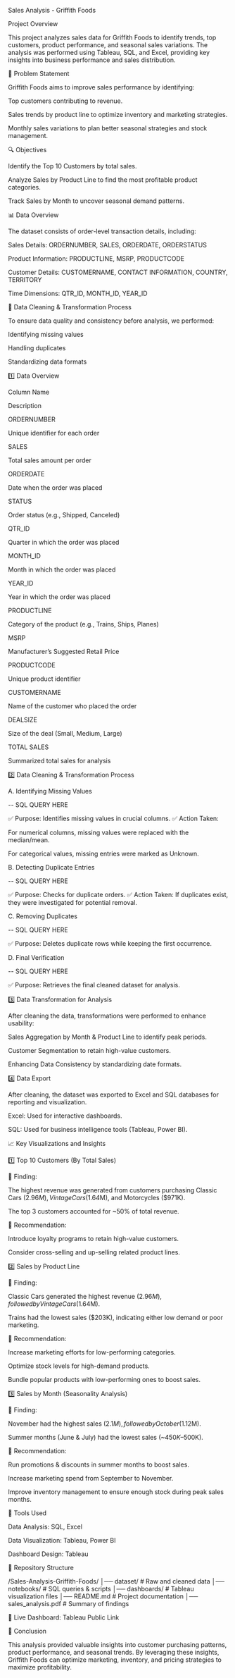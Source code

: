 Sales Analysis - Griffith Foods

Project Overview

This project analyzes sales data for Griffith Foods to identify trends, top customers, product performance, and seasonal sales variations. The analysis was performed using Tableau, SQL, and Excel, providing key insights into business performance and sales distribution.

🎯 Problem Statement

Griffith Foods aims to improve sales performance by identifying:

Top customers contributing to revenue.

Sales trends by product line to optimize inventory and marketing strategies.

Monthly sales variations to plan better seasonal strategies and stock management.

🔍 Objectives

Identify the Top 10 Customers by total sales.

Analyze Sales by Product Line to find the most profitable product categories.

Track Sales by Month to uncover seasonal demand patterns.

📊 Data Overview

The dataset consists of order-level transaction details, including:

Sales Details: ORDERNUMBER, SALES, ORDERDATE, ORDERSTATUS

Product Information: PRODUCTLINE, MSRP, PRODUCTCODE

Customer Details: CUSTOMERNAME, CONTACT INFORMATION, COUNTRY, TERRITORY

Time Dimensions: QTR_ID, MONTH_ID, YEAR_ID

🔹 Data Cleaning & Transformation Process

To ensure data quality and consistency before analysis, we performed:

Identifying missing values

Handling duplicates

Standardizing data formats

1️⃣ Data Overview

Column Name

Description

ORDERNUMBER

Unique identifier for each order

SALES

Total sales amount per order

ORDERDATE

Date when the order was placed

STATUS

Order status (e.g., Shipped, Canceled)

QTR_ID

Quarter in which the order was placed

MONTH_ID

Month in which the order was placed

YEAR_ID

Year in which the order was placed

PRODUCTLINE

Category of the product (e.g., Trains, Ships, Planes)

MSRP

Manufacturer’s Suggested Retail Price

PRODUCTCODE

Unique product identifier

CUSTOMERNAME

Name of the customer who placed the order

DEALSIZE

Size of the deal (Small, Medium, Large)

TOTAL SALES

Summarized total sales for analysis

2️⃣ Data Cleaning & Transformation Process

A. Identifying Missing Values

-- SQL QUERY HERE

✅ Purpose: Identifies missing values in crucial columns.
✅ Action Taken:

For numerical columns, missing values were replaced with the median/mean.

For categorical values, missing entries were marked as Unknown.

B. Detecting Duplicate Entries

-- SQL QUERY HERE

✅ Purpose: Checks for duplicate orders.
✅ Action Taken: If duplicates exist, they were investigated for potential removal.

C. Removing Duplicates

-- SQL QUERY HERE

✅ Purpose: Deletes duplicate rows while keeping the first occurrence.

D. Final Verification

-- SQL QUERY HERE

✅ Purpose: Retrieves the final cleaned dataset for analysis.

3️⃣ Data Transformation for Analysis

After cleaning the data, transformations were performed to enhance usability:

Sales Aggregation by Month & Product Line to identify peak periods.

Customer Segmentation to retain high-value customers.

Enhancing Data Consistency by standardizing date formats.

4️⃣ Data Export

After cleaning, the dataset was exported to Excel and SQL databases for reporting and visualization.

Excel: Used for interactive dashboards.

SQL: Used for business intelligence tools (Tableau, Power BI).

📈 Key Visualizations and Insights

1️⃣ Top 10 Customers (By Total Sales)

📌 Finding:

The highest revenue was generated from customers purchasing Classic Cars ($2.96M), Vintage Cars ($1.64M), and Motorcycles ($971K).

The top 3 customers accounted for ~50% of total revenue.

📌 Recommendation:

Introduce loyalty programs to retain high-value customers.

Consider cross-selling and up-selling related product lines.

2️⃣ Sales by Product Line

📌 Finding:

Classic Cars generated the highest revenue ($2.96M), followed by Vintage Cars ($1.64M).

Trains had the lowest sales ($203K), indicating either low demand or poor marketing.

📌 Recommendation:

Increase marketing efforts for low-performing categories.

Optimize stock levels for high-demand products.

Bundle popular products with low-performing ones to boost sales.

3️⃣ Sales by Month (Seasonality Analysis)

📌 Finding:

November had the highest sales ($2.1M), followed by October ($1.12M).

Summer months (June & July) had the lowest sales (~$450K–$500K).

📌 Recommendation:

Run promotions & discounts in summer months to boost sales.

Increase marketing spend from September to November.

Improve inventory management to ensure enough stock during peak sales months.

📌 Tools Used

Data Analysis: SQL, Excel

Data Visualization: Tableau, Power BI

Dashboard Design: Tableau

📂 Repository Structure

/Sales-Analysis-Griffith-Foods/
│── dataset/       # Raw and cleaned data
│── notebooks/     # SQL queries & scripts
│── dashboards/    # Tableau visualization files
│── README.md      # Project documentation
│── sales_analysis.pdf  # Summary of findings

🔗 Live Dashboard: Tableau Public Link

📢 Conclusion

This analysis provided valuable insights into customer purchasing patterns, product performance, and seasonal trends. By leveraging these insights, Griffith Foods can optimize marketing, inventory, and pricing strategies to maximize profitability.

